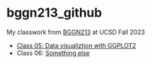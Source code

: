 # bggn213_github
My classwork from [BGGN213](https://bioboot.github.io/bggn213_F23/) at UCSD Fall 2023

- [Class 05: Data visualiztion with GGPLOT2](https://github.com/aamadrig/bggn213_github/blob/main/class05/class05/class05.pdf)
- Class 06: [Something else]()
